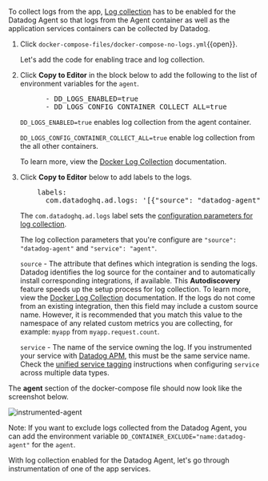 To collect logs from the app, <a href="https://docs.datadoghq.com/agent/docker/log/?tab=containerinstallation" target="_datadog">Log collection</a> has to be enabled for the Datadog Agent so that logs from the Agent container as well as the application services containers can be collected by Datadog.

1. Click `docker-compose-files/docker-compose-no-logs.yml`{{open}}.

    Let's add the code for enabling trace and log collection.

3. Click **Copy to Editor** in the block below to add the following to the list of environment variables for the `agent`.

    <pre class="file" data-filename="docker-compose-no-logs.yml" data-target="insert" data-marker="# add agent env variables">
         - DD_LOGS_ENABLED=true
         - DD_LOGS_CONFIG_CONTAINER_COLLECT_ALL=true</pre> 
    
    `DD_LOGS_ENABLED=true` enables log collection from the agent container. 
    
    `DD_LOGS_CONFIG_CONTAINER_COLLECT_ALL=true` enable log collection from the all other containers. 
    
    To learn more, view the <a href="https://docs.datadoghq.com/agent/docker/log/?tab=dockercompose#one-step-install-to-collect-all-the-container-logs" target="_blank">Docker Log Collection</a> documentation.

4. Click **Copy to Editor** below to add labels to the logs. 

    <pre class="file" data-filename="docker-compose-no-logs.yml" data-target="insert" data-marker="# add agent log labels">
       labels:
         com.datadoghq.ad.logs: '[{"source": "datadog-agent", "service": "agent"}]'</pre>
    
    The `com.datadoghq.ad.logs` label sets the <a href="https://docs.datadoghq.com/agent/logs/?tab=tailfiles#custom-log-collection" target="_blank">configuration parameters for log collection</a>. 
    
    The log collection parameters that you're configure are `"source": "datadog-agent"` and `"service": "agent"`.

    `source` - The attribute that defines which integration is sending the logs. Datadog identifies the log source for the container and to automatically install corresponding integrations, if available. This **Autodiscovery** feature speeds up the setup process for log collection. To learn more, view the <a href="https://docs.datadoghq.com/agent/docker/log/?tab=dockercompose#activate-log-integrations" target="_blank">Docker Log Collection</a> documentation. If the logs do not come from an existing integration, then this field may include a custom source name. However, it is recommended that you match this value to the namespace of any related custom metrics you are collecting, for example: `myapp` from `myapp.request.count`.

    `service` - The name of the service owning the log. If you instrumented your service with <a href="https://docs.datadoghq.com/tracing/" target="_blank">Datadog APM</a>, this must be the same service name. Check the <a href="https://docs.datadoghq.com/getting_started/tagging/unified_service_tagging" target="_blank">unified service tagging</a> instructions when configuring `service` across multiple data types.

The **agent** section of the docker-compose file should now look like the screenshot below. <p> ![instrumented-agent](collectlogsapp/assets/instrumented-agent.png)

Note: If you want to exclude logs collected from the Datadog Agent, you can add the environment variable `DD_CONTAINER_EXCLUDE="name:datadog-agent"` for the `agent`.

With log collection enabled for the Datadog Agent, let's go through instrumentation of one of the app services.


